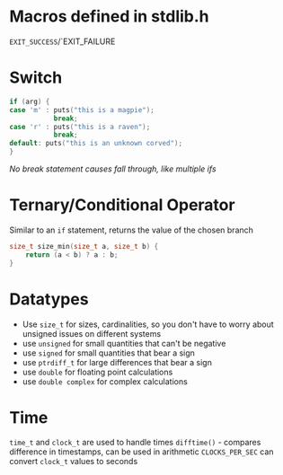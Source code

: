 # Macros defined in stdlib.h
`EXIT_SUCCESS`/`EXIT_FAILURE

# Switch
```C
if (arg) {
case 'm' : puts("this is a magpie");
           break;
case 'r' : puts("this is a raven");
	       break;
default: puts("this is an unknown corved");
}
```
*No break statement causes fall through, like multiple ifs*

# Ternary/Conditional Operator
Similar to an `if` statement, returns the value of the chosen branch
```C
size_t size_min(size_t a, size_t b) {
	return (a < b) ? a : b;
}
```

# Datatypes
- Use `size_t` for sizes, cardinalities, so you don't have to worry about unsigned issues on different systems
- use `unsigned` for small quantities that can't be negative
- use `signed` for small quantities that bear a sign
- use `ptrdiff_t` for large differences that bear a sign
- use `double` for floating point calculations
- use `double complex` for complex calculations

# Time
`time_t` and `clock_t` are used to handle times
`difftime()` - compares difference in timestamps, can be used in arithmetic
`CLOCKS_PER_SEC` can convert `clock_t` values to seconds